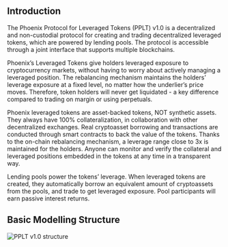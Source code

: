 ## Introduction

The Phoenix Protocol for Leveraged Tokens (PPLT) v1.0 is a decentralized and non-custodial protocol for creating and trading decentralized leveraged tokens, which are powered by lending pools. The protocol is accessible through a joint interface that supports multiple blockchains.

Phoenix’s Leveraged Tokens give holders leveraged exposure to cryptocurrency markets, without having to worry about actively managing a leveraged position. The rebalancing mechanism maintains the holders’ leverage exposure at a fixed level, no matter how the underlier’s price moves. Therefore, token holders will never get liquidated - a key difference compared to trading on margin or using perpetuals.

Phoenix leveraged tokens are asset-backed tokens, NOT synthetic assets. They always have 100% collateralization, in collaboration with other decentralized exchanges. Real cryptoasset borrowing and transactions are conducted through smart contracts to back the value of the tokens. Thanks to the on-chain rebalancing mechanism, a leverage range close to 3x is maintained for the holders. Anyone can monitor and verify the collateral and leveraged positions embedded in the tokens at any time in a transparent way.

Lending pools power the tokens’ leverage. When leveraged tokens are created, they automatically borrow an equivalent amount of cryptoassets from the pools, and trade to get leveraged exposure. Pool participants will earn passive interest returns.

## Basic Modelling Structure

![PPLT v1.0 structure][1]


  [1]: ./images/0001.jpg "0001.jpg"